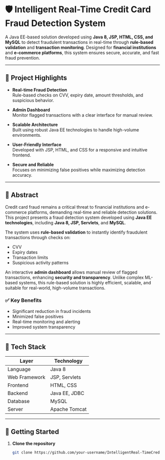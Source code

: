 # 🛡️ Intelligent Real-Time Credit Card Fraud Detection System

A Java EE-based solution developed using **Java 8, JSP, HTML, CSS, and MySQL** to detect fraudulent transactions in real-time through **rule-based validation** and **transaction monitoring**. Designed for **financial institutions** and **e-commerce platforms**, this system ensures secure, accurate, and fast fraud prevention.

---

## 📌 Project Highlights

- **Real-time Fraud Detection**  
  Rule-based checks on CVV, expiry date, amount thresholds, and suspicious behavior.
  
- **Admin Dashboard**  
  Monitor flagged transactions with a clear interface for manual review.

- **Scalable Architecture**  
  Built using robust Java EE technologies to handle high-volume environments.

- **User-Friendly Interface**  
  Developed with JSP, HTML, and CSS for a responsive and intuitive frontend.

- **Secure and Reliable**  
  Focuses on minimizing false positives while maximizing detection accuracy.

---

## 📄 Abstract

Credit card fraud remains a critical threat to financial institutions and e-commerce platforms, demanding real-time and reliable detection solutions. This project presents a fraud detection system developed using **Java EE technologies**, including **Java 8, JSP, Servlets**, and **MySQL**.

The system uses **rule-based validation** to instantly identify fraudulent transactions through checks on:
- CVV
- Expiry dates
- Transaction limits
- Suspicious activity patterns

An interactive **admin dashboard** allows manual review of flagged transactions, enhancing **security and transparency**. Unlike complex ML-based systems, this rule-based solution is highly efficient, scalable, and suitable for real-world, high-volume transactions.

### ✅ Key Benefits
- Significant reduction in fraud incidents
- Minimized false positives
- Real-time monitoring and alerting
- Improved system transparency

---

## 🧰 Tech Stack

| Layer         | Technology        |
|---------------|-------------------|
| Language       | Java 8            |
| Web Framework  | JSP, Servlets     |
| Frontend       | HTML, CSS         |
| Backend        | Java EE, JDBC     |
| Database       | MySQL             |
| Server         | Apache Tomcat     |

---

## 🚀 Getting Started

1. **Clone the repository**
   ```bash
   git clone https://github.com/your-username/IntelligentReal-TimeCreditCardFraudDetectionSystem.git

